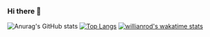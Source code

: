 ### Hi there 👋

<!--
**120L022115/120L022115** is a ✨ _special_ ✨ repository because its `README.md` (this file) appears on your GitHub profile.

Here are some ideas to get you started:

- 🔭 I’m currently working on ...
- 🌱 I’m currently learning ...
- 👯 I’m looking to collaborate on ...
- 🤔 I’m looking for help with ...
- 💬 Ask me about ...
- 📫 How to reach me: ...
- 😄 Pronouns: ...
- ⚡ Fun fact: ...
-->

![Anurag's GitHub stats](https://github-readme-stats.vercel.app/api?username=120L022115&count_private=true&show_icons=true&include_all_commits=true)
[![Top Langs](https://github-readme-stats.vercel.app/api/top-langs/?username=120L022115)](https://github.com/120L022115)
[![willianrod's wakatime stats](https://github-readme-stats.vercel.app/api/wakatime?username=ErnestThePoet&theme=algolia&v=2)](https://github.com/120L022115)
